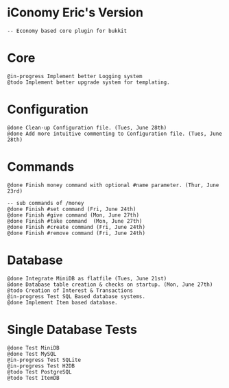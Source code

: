 # iConomy Eric's Version
    -- Economy based core plugin for bukkit
    
# Core
    @in-progress Implement better Logging system
    @todo Implement better upgrade system for templating.

# Configuration
    @done Clean-up Configuration file. (Tues, June 28th)
    @done Add more intuitive commenting to Configuration file. (Tues, June 28th)

# Commands
    @done Finish money command with optional #name parameter. (Thur, June 23rd)
    
    -- sub commands of /money
    @done Finish #set command (Fri, June 24th)
    @done Finish #give command (Mon, June 27th)
    @done Finish #take command  (Mon, June 27th)
    @done Finish #create command (Fri, June 24th)
    @done Finish #remove command (Fri, June 24th)

# Database
    @done Integrate MiniDB as flatfile (Tues, June 21st)
    @done Database table creation & checks on startup. (Mon, June 27th)
    @todo Creation of Interest & Transactions
    @in-progress Test SQL Based database systems.
    @done Implement Item based database.

# Single Database Tests
    @done Test MiniDB
    @done Test MySQL
    @in-progress Test SQLite
    @in-progress Test H2DB
    @todo Test PostgreSQL
    @todo Test ItemDB
